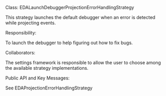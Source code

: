 Class: EDALaunchDebuggerProjectionErrorHandlingStrategy

This strategy launches the default debugger when an error is detected while projecting events.

Responsibility:

To launch the debugger to help figuring out how to fix bugs.

Collaborators:

The settings framework is responsible to allow the user to choose among the available strategy implementations.

Public API and Key Messages:

See EDAProjectionErrorHandlingStrategy